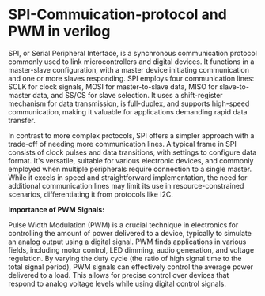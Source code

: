 # SPI-Commuication-protocol and PWM in verilog
SPI, or Serial Peripheral Interface, is a synchronous communication protocol commonly used to link microcontrollers and digital devices. It functions in a master-slave configuration, with a master device initiating communication and one or more slaves responding. SPI employs four communication lines: SCLK for clock signals, MOSI for master-to-slave data, MISO for slave-to-master data, and SS/CS for slave selection. It uses a shift-register mechanism for data transmission, is full-duplex, and supports high-speed communication, making it valuable for applications demanding rapid data transfer.

In contrast to more complex protocols, SPI offers a simpler approach with a trade-off of needing more communication lines. A typical frame in SPI consists of clock pulses and data transitions, with settings to configure data format. It's versatile, suitable for various electronic devices, and commonly employed when multiple peripherals require connection to a single master. While it excels in speed and straightforward implementation, the need for additional communication lines may limit its use in resource-constrained scenarios, differentiating it from protocols like I2C.


**Importance of PWM Signals:**

Pulse Width Modulation (PWM) is a crucial technique in electronics for controlling the amount of power delivered to a device, typically to simulate an analog output using a digital signal. PWM finds applications in various fields, including motor control, LED dimming, audio generation, and voltage regulation. By varying the duty cycle (the ratio of high signal time to the total signal period), PWM signals can effectively control the average power delivered to a load. This allows for precise control over devices that respond to analog voltage levels while using digital control signals.


